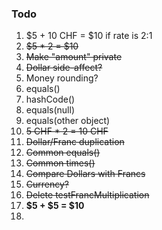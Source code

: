 ### Todo

1. $5 + 10 CHF = $10 if rate is 2:1
2. ~~$5 \* 2 = $10~~
3. ~~Make "amount" private~~
4. ~~Dollar side-affect?~~
5. Money rounding?
6. equals()
7. hashCode()
8. equals(null)
9. equals(other object)
10. ~~5 CHF \* 2 = 10 CHF~~
11. ~~Dollar/Franc duplication~~
12. ~~Common equals()~~
13. ~~Common times()~~
14. ~~Compare Dollars with Francs~~
15. ~~Currency?~~
16. ~~Delete testFrancMultiplication~~
17. **$5 + $5 = $10**
18.
